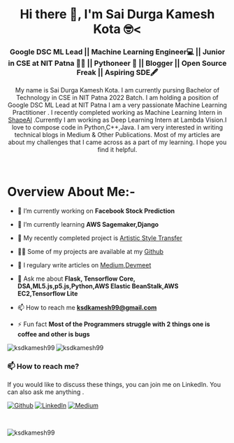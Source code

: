 <h1 align="center">Hi there 👋, I'm Sai Durga Kamesh Kota 🤓<</h1>
<h3 align="center">Google DSC ML Lead || Machine Learning Engineer💻 || Junior in CSE at NIT Patna 👨‍🎓  || Pythoneer 🐍 || Blogger || Open Source Freak || Aspiring SDE🖋</h3>


<p align="center">My name is Sai Durga Kamesh Kota. I am currently pursing Bachelor of Technology in CSE in NIT Patna 2022 Batch. I am holding a position of Google DSC ML Lead at NIT Patna I am a very passionate Machine Learning Practitioner . I recently completed working as Machine Learning Intern in <a href="https://github.com/ShapeAI">ShapeAI</a> .Currently I am working as Deep Learning Intern at Lambda Vision.I love to compose code in Python,C++,Java. I am very interested in writing technical blogs in Medium & Other Publications. Most of my articles are about my challenges that I came across as a part of my learning. I hope you find it helpful. </p>


<br>

# Overview About Me:-

- 🔭 I’m currently working on <strong>Facebook Stock Prediction</strong>

- 🌱 I’m currently learning **AWS Sagemaker,Django**

- 🤔 My recently completed project is [Artistic Style Transfer](https://github.com/ksdkamesh99/KNN-Visualiser)

- 👨‍💻 Some of my projects are available at my [Github](https://github.com/ksdkamesh99?tab=repositories)

- 📝 I regulary write articles on [Medium](https://medium.com/@saidurgakameshkota),[Devmeet](https://devmeet.in/author/ksdkamesh99/)

- 💬 Ask me about **Flask, Tensorflow Core, DSA,ML5.js,p5.js,Python,AWS Elastic BeanStalk,AWS EC2,Tensorflow Lite**

- 📫 How to reach me **ksdkamesh99@gmail.com**

- ⚡ Fun fact **Most of the Programmers struggle with 2 things one is coffee and other is bugs**



<img align="left" src="https://github-readme-stats.vercel.app/api/top-langs/?username=ksdkamesh99&layout=compact&hide=html&theme=radical" alt="ksdkamesh99" />

<img align="center" src="https://github-readme-stats.vercel.app/api?username=ksdkamesh99&show_icons=true&theme=radical" alt="ksdkamesh99" />



### 📫 How to reach me?
If you would like to discuss these things, you can join me on LinkedIn. You can also ask me anything .

<p><a href="https://github.com/ksdkamesh99" target="_blank"><img alt="Github" src="https://img.shields.io/badge/GitHub-%2312100E.svg?&style=for-the-badge&logo=Github&logoColor=white" /></a> <a href="https://www.linkedin.com/in/saidurgakameshkota/" target="_blank"><img alt="LinkedIn" src="https://img.shields.io/badge/linkedin-%230077B5.svg?&style=for-the-badge&logo=linkedin&logoColor=white" /></a> <a href="https://medium.com/@saidurgakameshkota" target="_blank"><img alt="Medium" src="https://img.shields.io/badge/medium-%2312100E.svg?&style=for-the-badge&logo=medium&logoColor=white" /></a>
</p>


<br>

<p align="left"> <img src="https://komarev.com/ghpvc/?username=ksdkamesh99" alt="ksdkamesh99" /> </p>
